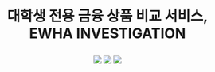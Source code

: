 # <p align="center">대학생 전용 금융 상품 비교 서비스, <br>EWHA INVESTIGATION </p>

<p align="center">
  <img src="https://img.shields.io/badge/react-%2361DAFB?style=flat-square&logo=react&logoColor=white">
  <img src="https://img.shields.io/badge/javascript-%23F7DF1E?style=flat-square&logo=javascript&logoColor=black">
  <img src="https://img.shields.io/badge/springboot-%236DB33F?style=flat-square&logo=springboot&logoColor=white">
</p>



